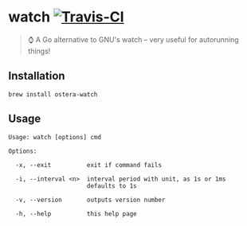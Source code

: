 # watch [![Travis-CI](https://api.travis-ci.org/ostera/watch.svg)](https://travis-ci.org/ostera/watch)
> ⌚ A Go alternative to GNU's watch – very useful for autorunning things!

## Installation

```
brew install ostera-watch
```

## Usage

```
Usage: watch [options] cmd

Options:

  -x, --exit          exit if command fails

  -i, --interval <n>  interval period with unit, as 1s or 1ms
                      defaults to 1s

  -v, --version       outputs version number

  -h, --help          this help page
```
